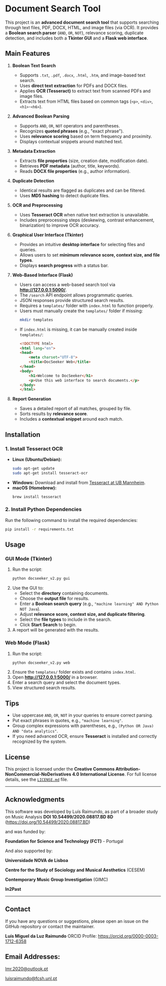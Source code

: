 # Document Search Tool

This project is an **advanced document search tool** that supports searching through text files, PDF, DOCX, HTML, and image files (via OCR). It provides a **Boolean search parser** (`AND`, `OR`, `NOT`), relevance scoring, duplicate detection, and includes both a **Tkinter GUI** and a **Flask web interface**.

## Main Features

1. **Boolean Text Search**  
   - Supports `.txt`, `.pdf`, `.docx`, `.html`, `.htm`, and image-based text search.
   - Uses **direct text extraction** for PDFs and DOCX files.
   - Applies **OCR (Tesseract)** to extract text from scanned PDFs and image files.
   - Extracts text from HTML files based on common tags (`<p>`, `<div>`, `<h1>`-`<h6>`).

2. **Advanced Boolean Parsing**  
   - Supports `AND`, `OR`, `NOT` operators and parentheses.
   - Recognizes **quoted phrases** (e.g., "exact phrase").
   - Uses **relevance scoring** based on term frequency and proximity.
   - Displays contextual snippets around matched text.

3. **Metadata Extraction**  
   - Extracts **file properties** (size, creation date, modification date).
   - Retrieves **PDF metadata** (author, title, keywords).
   - Reads **DOCX file properties** (e.g., author information).

4. **Duplicate Detection**  
   - Identical results are flagged as duplicates and can be filtered.
   - Uses **MD5 hashing** to detect duplicate files.

5. **OCR and Preprocessing**  
   - Uses **Tesseract OCR** when native text extraction is unavailable.
   - Includes preprocessing steps (deskewing, contrast enhancement, binarization) to improve OCR accuracy.

6. **Graphical User Interface (Tkinter)**  
   - Provides an intuitive **desktop interface** for selecting files and queries.
   - Allows users to set **minimum relevance score, context size, and file types**.
   - Displays **search progress** with a status bar.

7. **Web-Based Interface (Flask)**  
   - Users can access a web-based search tool via **http://127.0.0.1:5000/**.
   - The `/search` API endpoint allows programmatic queries.
   - JSON responses provide structured search results.
   - Requires a `templates/` folder with `index.html` to function properly.
   - Users must manually create the `templates/` folder if missing:
     ```bash
     mkdir templates
     ```
   - If `index.html` is missing, it can be manually created inside `templates/`:
     ```html
     <!DOCTYPE html>
     <html lang="en">
     <head>
         <meta charset="UTF-8">
         <title>DocSeeker Web</title>
     </head>
     <body>
         <h1>Welcome to DocSeeker</h1>
         <p>Use this web interface to search documents.</p>
     </body>
     </html>
     ```

8. **Report Generation**  
   - Saves a detailed report of all matches, grouped by file.
   - Sorts results by **relevance score**.
   - Includes a **contextual snippet** around each match.

## Installation

### **1. Install Tesseract OCR**  
- **Linux (Ubuntu/Debian):**
  ```bash
  sudo apt-get update
  sudo apt-get install tesseract-ocr
  ```
- **Windows:** Download and install from [Tesseract at UB Mannheim](https://github.com/UB-Mannheim/tesseract/wiki).
- **macOS (Homebrew):**
  ```bash
  brew install tesseract
  ```

### **2. Install Python Dependencies**  
Run the following command to install the required dependencies:
```bash
pip install -r requirements.txt
```

## Usage

### **GUI Mode (Tkinter)**
1. Run the script:
   ```bash
   python docseeker_v2.py gui
   ```
2. Use the GUI to:
   - Select the **directory** containing documents.
   - Choose the **output file** for results.
   - Enter a **Boolean search query** (e.g., `"machine learning" AND Python NOT Java`).
   - Adjust **relevance score, context size, and duplicate filtering**.
   - Select the **file types** to include in the search.
   - Click **Start Search** to begin.
3. A report will be generated with the results.

### **Web Mode (Flask)**
1. Run the script:
   ```bash
   python docseeker_v2.py web
   ```
2. Ensure the `templates/` folder exists and contains `index.html`.
3. Open **http://127.0.0.1:5000/** in a browser.
4. Enter a search query and select the document types.
5. View structured search results.

## Tips

- Use uppercase `AND`, `OR`, `NOT` in your queries to ensure correct parsing.
- Put exact phrases in quotes, e.g., `"machine learning"`.
- Group complex expressions with parentheses, e.g., `(Python OR Java) AND "data analytics"`.
- If you need advanced OCR, ensure **Tesseract** is installed and correctly recognized by the system.

## License

This project is licensed under the **Creative Commons Attribution-NonCommercial-NoDerivatives 4.0 International License**. 
For full license details, see the [`LICENSE.md`](LICENSE.md) file.


---

## Acknowledgments

This software was developed by Luís Raimundo, as part of a broader study on Music Analysis
**DOI 10.54499/2020.08817.BD 8D** (https://doi.org/10.54499/2020.08817.BD) 

and was funded by:

**Foundation for Science and Technology (FCT)** - Portugal

And also supported by:

**Universidade NOVA de Lisboa**

**Centre for the Study of Sociology and Musical Aesthetics** (CESEM)

**Contemporary Music Group Investigation** (GIMC)

**In2Past**

---

## Contact
If you have any questions or suggestions, please open an issue on the GitHub repository or contact the maintainer.

**Luís Miguel da Luz Raimundo**
ORCID Profile: https://orcid.org/0000-0003-1712-6358

## Email Addresses:

lmr.2020@outlook.pt

luisraimundo@fcsh.unl.pt


